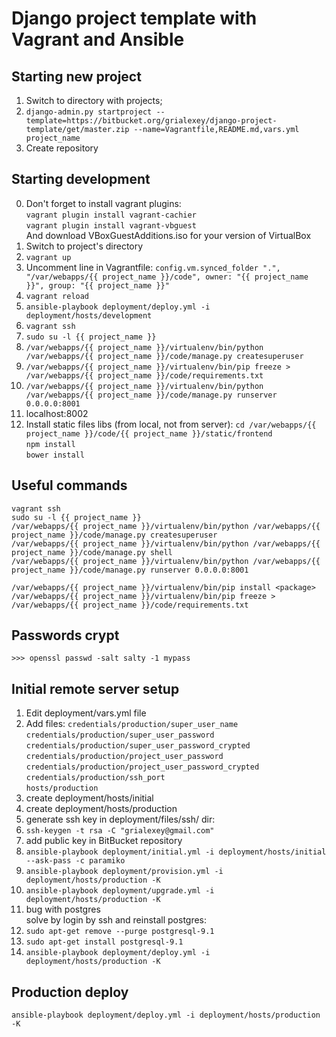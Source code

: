 Django project template with Vagrant and Ansible 
================================================

Starting new project  
--------------------
1. Switch to directory with projects;
2. `django-admin.py startproject --template=https://bitbucket.org/grialexey/django-project-template/get/master.zip --name=Vagrantfile,README.md,vars.yml project_name`  
3. Create repository


Starting development
--------------------
0. Don't forget to install vagrant plugins:  
   `vagrant plugin install vagrant-cachier`  
   `vagrant plugin install vagrant-vbguest`  
   And download VBoxGuestAdditions.iso for your version of VirtualBox
1. Switch to project's directory
2. `vagrant up`
3. Uncomment line in Vagrantfile: 
   `config.vm.synced_folder ".", "/var/webapps/{{ project_name }}/code", owner: "{{ project_name }}", group: "{{ project_name }}"`
4. `vagrant reload`
5. `ansible-playbook deployment/deploy.yml -i deployment/hosts/development`
6. `vagrant ssh`
7. `sudo su -l {{ project_name }}`
8. `/var/webapps/{{ project_name }}/virtualenv/bin/python /var/webapps/{{ project_name }}/code/manage.py createsuperuser`
9. `/var/webapps/{{ project_name }}/virtualenv/bin/pip freeze > /var/webapps/{{ project_name }}/code/requirements.txt`
10. `/var/webapps/{{ project_name }}/virtualenv/bin/python /var/webapps/{{ project_name }}/code/manage.py runserver 0.0.0.0:8001`
11. localhost:8002
12. Install static files libs (from local, not from server):
    `cd /var/webapps/{{ project_name }}/code/{{ project_name }}/static/frontend`  
    `npm install`  
    `bower install`

Useful commands
---------------
`vagrant ssh`  
`sudo su -l {{ project_name }}`  
`/var/webapps/{{ project_name }}/virtualenv/bin/python /var/webapps/{{ project_name }}/code/manage.py createsuperuser`  
`/var/webapps/{{ project_name }}/virtualenv/bin/python /var/webapps/{{ project_name }}/code/manage.py shell`  
`/var/webapps/{{ project_name }}/virtualenv/bin/python /var/webapps/{{ project_name }}/code/manage.py runserver 0.0.0.0:8001`  

`/var/webapps/{{ project_name }}/virtualenv/bin/pip install <package>`  
`/var/webapps/{{ project_name }}/virtualenv/bin/pip freeze > /var/webapps/{{ project_name }}/code/requirements.txt`

Passwords crypt
---------------
`>>> openssl passwd -salt salty -1 mypass`


Initial remote server setup
---------------------------
1. Edit deployment/vars.yml file
2. Add files:
   `credentials/production/super_user_name`  
   `credentials/production/super_user_password`  
   `credentials/production/super_user_password_crypted`  
   `credentials/production/project_user_password`  
   `credentials/production/project_user_password_crypted`  
   `credentials/production/ssh_port`  
   `hosts/production`
3. create deployment/hosts/initial  
4. create deployment/hosts/production  
5. generate ssh key in deployment/files/ssh/ dir:  
6. `ssh-keygen -t rsa -C "grialexey@gmail.com"`  
7. add public key in BitBucket repository  
8. `ansible-playbook deployment/initial.yml -i deployment/hosts/initial --ask-pass -c paramiko`  
9. `ansible-playbook deployment/provision.yml -i deployment/hosts/production -K`  
10. `ansible-playbook deployment/upgrade.yml -i deployment/hosts/production -K`  
11. bug with postgres  
    solve by login by ssh and reinstall postgres:  
12. `sudo apt-get remove --purge postgresql-9.1`  
13. `sudo apt-get install postgresql-9.1`  
14. `ansible-playbook deployment/deploy.yml -i deployment/hosts/production -K`


Production deploy
-----------------
`ansible-playbook deployment/deploy.yml -i deployment/hosts/production -K`
